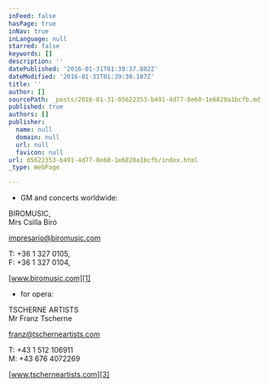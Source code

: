 ```yaml
---
inFeed: false
hasPage: true
inNav: true
inLanguage: null
starred: false
keywords: []
description: ''
datePublished: '2016-01-31T01:39:37.882Z'
dateModified: '2016-01-31T01:39:30.187Z'
title: ''
author: []
sourcePath: _posts/2016-01-31-05622353-b491-4d77-8e60-1e6828a1bcfb.md
published: true
authors: []
publisher:
  name: null
  domain: null
  url: null
  favicon: null
url: 05622353-b491-4d77-8e60-1e6828a1bcfb/index.html
_type: WebPage

---
```

* GM and concerts worldwide:

BIROMUSIC,   
Mrs Csilla Bíró 

[impresario@biromusic.com][0]

T: +36 1 327 0105,   
F: +36 1 327 0104, 

[www.biromusic.com][1]

* for opera:

TSCHERNE ARTISTS  
Mr Franz Tscherne

[franz@tscherneartists.com][2]

T: +43 1 512 106911  
M: +43 676 4072269

[www.tscherneartists.com][3]

[0]: mailto:impresario@biromusic.com?subject=Christian%20Schumann "mailto:impresario@biromusic.com?subject=Christian Schumann"
[1]: http://biromusic.com/eng/muveszek/christian-schumann-en/ "http://biromusic.com/eng/muveszek/christian-schumann-en/"
[2]: mailto:franz@tscherneartists.com?subject=Christian%20Schumann "mailto:franz@tscherneartists.com?subject=Christian Schumann"
[3]: http://tscherneartists.com/schumann_christian.html "http://tscherneartists.com/schumann_christian.html"